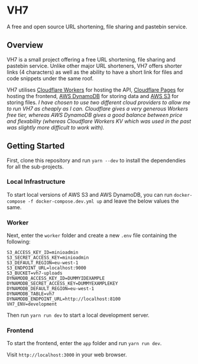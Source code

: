 # VH7
A free and open source URL shortening, file sharing and pastebin service.

## Overview

VH7 is a small project offering a free URL shortening, file sharing and pastebin service. Unlike other major URL shorteners, VH7 offers shorter links (4 characters) as well as the ability to have a short link for files and code snippets under the same roof.

VH7 utilises [Cloudflare Workers](https://workers.cloudflare.com/) for hosting the API, [Cloudflare Pages](https://pages.cloudflare.com/) for hosting the frontend, [AWS DynamoDB](https://aws.amazon.com/dynamodb/) for storing data and [AWS S3](https://aws.amazon.com/s3/) for storing files. _I have chosen to use two different cloud providers to allow me to run VH7 as cheaply as I can. Cloudflare gives a very generous Workers free tier, whereas AWS DynamoDB gives a good balance between price and flexability (whereas Cloudflare Workers KV which was used in the past was slightly more difficult to work with)._

## Getting Started

First, clone this repository and run `yarn --dev` to install the dependendies for all the sub-projects.

### Local Infrastructure

To start local versions of AWS S3 and AWS DynamoDB, you can run `docker-compose -f docker-compose.dev.yml up` and leave the below values the same.

### Worker

Next, enter the `worker` folder and create a new `.env` file containing the following:

```
S3_ACCESS_KEY_ID=minioadmin
S3_SECRET_ACCESS_KEY=minioadmin
S3_DEFAULT_REGION=eu-west-1
S3_ENDPOINT_URL=localhost:9000
S3_BUCKET=vh7-uploads
DYNAMODB_ACCESS_KEY_ID=DUMMYIDEXAMPLE
DYNAMODB_SECRET_ACCESS_KEY=DUMMYEXAMPLEKEY
DYNAMODB_DEFAULT_REGION=eu-west-1
DYNAMODB_TABLE=vh7
DYNAMODB_ENDPOINT_URL=http://localhost:8100
VH7_ENV=development
```

Then run `yarn run dev` to start a local development server.

### Frontend

To start the frontend, enter the `app` folder and run `yarn run dev`.

Visit `http://localhost:3000` in your web browser.
